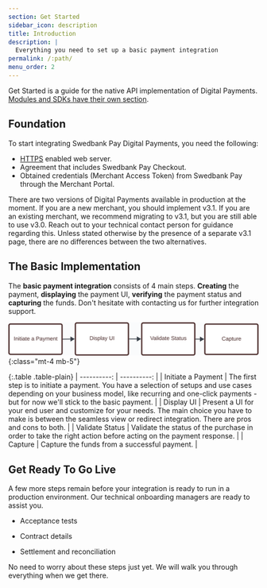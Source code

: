 ```yaml
---
section: Get Started
sidebar_icon: description
title: Introduction
description: |
  Everything you need to set up a basic payment integration
permalink: /:path/
menu_order: 2
---
```


Get Started is a guide for the native API implementation of Digital Payments.
[Modules and SDKs have their own section][modules-sdks].

## Foundation

To start integrating Swedbank Pay Digital Payments, you need the following:

*   [HTTPS][https] enabled web server.
*   Agreement that includes Swedbank Pay Checkout.
*   Obtained credentials (Merchant Access Token) from Swedbank Pay through
    the Merchant Portal.

There are two versions of Digital Payments available in production at the
moment. If you are a new merchant, you should implement v3.1. If you are an
existing merchant, we recommend migrating to v3.1, but you are still able to use
v3.0. Reach out to your technical contact person for guidance regarding this.
Unless stated otherwise by the presence of a separate v3.1 page, there are no
differences between the two alternatives.

## The Basic Implementation

The **basic payment integration** consists of 4 main steps. **Creating** the
payment, **displaying** the payment UI, **verifying** the payment status and
**capturing** the funds. Don't hesitate with contacting us for further
integration support.

![Implementation steps][basic-implementation]{:class="mt-4 mb-5"}

{:.table .table-plain}
| ----------: | ----------: |
| Initiate a Payment | The first step is to initiate a payment. You have a selection of setups and use cases depending on your business model, like recurring and one-click payments - but for now we'll stick to the basic payment. |
| Display UI         | Present a UI for your end user and customize for your needs. The main choice you have to make is between the seamless view or redirect integration. There are pros and cons to both. |
| Validate Status    | Validate the status of the purchase in order to take the right action before acting on the payment response. |
| Capture            |  Capture the funds from a successful payment. |

## Get Ready To Go Live

A few more steps remain before your integration is ready to run in a production
environment. Our technical onboarding managers are ready to assist you.

*   Acceptance tests

*   Contract details

*   Settlement and reconciliation

No need to worry about these steps just yet. We will walk you through everything
when we get there.

[basic-implementation]: /assets/img/basic-implementation.svg
[https]: /checkout-v3/get-started/fundamental-principles#connection-and-protocol
[json]: https://www.json.org/
[modules-sdks]: /checkout-v3/modules-sdks/
[rest]: https://en.wikipedia.org/wiki/Representational_state_transfer
